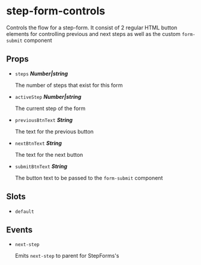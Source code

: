 
# step-form-controls
Controls the flow for a step-form.
It consist of 2 regular HTML button elements for controlling previous and next steps
as well as the custom `form-submit` component

## Props


- `steps` ***Number|string***

  The number of steps that exist for this form

- `activeStep` ***Number|string***

  The current step of the form

- `previousBtnText` ***String***

  The text for the previous button

- `nextBtnText` ***String***

  The text for the next button

- `submitBtnText` ***String***

  The button text to be passed to the `form-submit` component


## Slots
- `default`

        


## Events
- `next-step`

  Emits `next-step` to parent for StepForms's      



